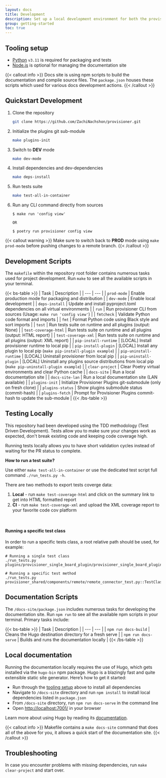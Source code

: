 ```yaml
---
layout: docs
title: Development
description: Set up a local development environment for both the provisioner runtime and its plugins
group: getting-started
toc: true
---
```


## Tooling setup

- [Python](https://www.python.org/) `v3.11` is required for packaging and tests
- [Node.js](https://nodejs.org/en/download/) is optional for managing the documentation site

{{< callout info >}}
Docs site is using npm scripts to build the documentation and compile source files. The `package.json` houses these scripts which used for various docs development actions.
{{< /callout >}}

## Quickstart Development

1. Clone the repository

   ```bash
   git clone https://github.com/ZachiNachshon/provisioner.git
   ```

1. Initialize the plugins git sub-module

   ```bash
   make plugins-init
   ```

1. Switch to **DEV** mode

   ```bash
   make dev-mode
   ```

1. Install dependencies and dev-dependencies

   ```bash
   make deps-install
   ```

1. Run tests suite

   ```bash
   make test-all-in-container
   ```

1. Run any CLI command directly from sources

   ```text
   $ make run 'config view'

   OR

   $ poetry run provisioner config view
   ```

{{< callout warning >}}
Make sure to switch back to **PROD** mode using `make prod-mode` before pushing changes to a remote branch.
{{< /callout >}}

## Development Scripts

The `makefile` within the repository root folder contains numerous tasks used for project development. Run `make` to see all the available scripts in your terminal.

{{< bs-table >}}
| Task | Description |
| --- | --- |
| `prod-mode` | Enable production mode for packaging and distribution |
| `dev-mode` | Enable local development |
| `deps-install` | Update and install pyproject.toml dependencies on all virtual environments |
| `run` | Run provisioner CLI from sources (Usage: `make run 'config view'`) |
| `fmtcheck` | Validate Python code format and imports |
| `fmt` | Format Python code using Black style and sort imports |
| `test` | Run tests suite on runtime and all plugins (output: None) |
| `test-coverage-html` | Run tests suite on runtime and all plugins (output: HTML report) |
| `test-coverage-xml` | Run tests suite on runtime and all plugins (output: XML report) |
| `pip-install-runtime` | [LOCAL] Install provisioner runtime to local pip |
| `pip-install-plugin` | [LOCAL] Install any plugin to local pip (`make pip-install-plugin example`) |
| `pip-uninstall-runtime` | [LOCAL] Uninstall provisioner from local pip |
| `pip-uninstall-plugin` | [LOCAL] Uninstall any plugins source distributions from local pip (`make pip-uninstall-plugin example`) |
| `clear-project` | Clear Poetry virtual environments and clear Python cache |
| `docs-site` | Run a local documentation site |
| `docs-site-lan` | Run a local documentation site (LAN available) |
| `plugins-init` | Initialize Provisioner Plugins git-submodule (only on fresh clone) |
| `plugins-status` | Show plugins submodule status (commit-hash) |
| `plugins-fetch` | Prompt for Provisioner Plugins commit-hash to update the sub-module |
{{< /bs-table >}}

## Testing Locally

This repository had been developed using the TDD methodology (Test Driven Development). Tests allow you to make sure your changes work as expected, don't break existing code and keeping code coverage high.

Running tests locally allows you to have short validation cycles instead of waiting for the PR status to complete.

**How to run a test suite?**

Use either `make test-all-in-container` or use the dedicated test script full command `./run_tests.py -h`.

There are two methods to export tests coverge data:

1. **Local** - run `make test-coverage-html` and click on the summary link to get into HTML formatted report
1. **CI** - run `make test-coverage-xml` and upload the XML coverage report to your favorite code cov platform

<br>

#### Running a specific test class

In order to run a specific tests class, a root relative path should be used, for example:

```text
# Running a single test class
./run_tests.py plugins/provisioner_single_board_plugin/provisioner_single_board_plugin/src/config/domain/config_test.py

# Running a specific test method
./run_tests.py provisioner_shared/components/remote/remote_connector_test.py::TestClassName::test_method_name
```

## Documentation Scripts

The `/docs-site/package.json` includes numerous tasks for developing the documentation site. Run `npm run` to see all the available npm scripts in your terminal. Primary tasks include:

{{< bs-table >}}
| Task | Description |
| --- | --- |
| `npm run docs-build` | Cleans the Hugo destination directory for a fresh serve |
| `npm run docs-serve` | Builds and runs the documentation locally |
{{< /bs-table >}}

## Local documentation 

Running the documentation locally requires the use of Hugo, which gets installed via the `hugo-bin` npm package. Hugo is a blazingly fast and quite extensible static site generator. Here’s how to get it started:

- Run through the [tooling setup](#tooling-setup) above to install all dependencies
- Navigate to `/docs-site` directory and run `npm install` to install local dependencies listed in `package.json`
- From `/docs-site` directory, run `npm run docs-serve` in the command line
- Open [http://localhost:7001/](http://localhost:7001/) in your browser

Learn more about using Hugo by reading its [documentation](https://gohugo.io/documentation/).

{{< callout info >}}
Makefile contains a `make docs-site` command that does all of the above for you, it allows a quick start of the documentation site.
{{< /callout >}}

## Troubleshooting

In case you encounter problems with missing dependencies, run `make clear-project` and start over.

